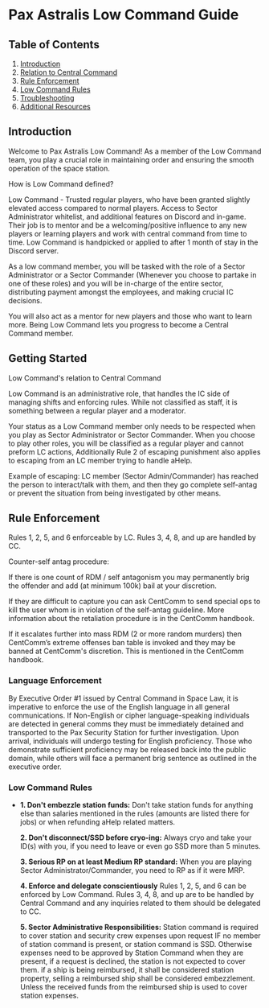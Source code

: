 # Pax Astralis Low Command Guide

## Table of Contents
1. [Introduction](#introduction)
2. [Relation to Central Command](#relation-cc)
3. [Rule Enforcement](#rule-enforcement)
4. [Low Command Rules](#lc-rules)
5. [Troubleshooting](#troubleshooting)
6. [Additional Resources](#additional-resources)

## Introduction <a name="introduction"></a>

Welcome to Pax Astralis Low Command! As a member of the Low Command team, you play a crucial role in maintaining order and ensuring the smooth operation of the space station.

 How is Low Command defined?

Low Command - Trusted regular players, who have been granted slightly elevated access compared to normal players. Access to Sector Administrator whitelist, and additional features on Discord and in-game. Their job is to mentor and be a welcoming/positive influence to any new players or learning players and work with central command from time to time. Low Command is handpicked or applied to after 1 month of stay in the Discord server.

As a low command member, you will be tasked with the role of a Sector Administrator or a Sector Commander (Whenever you choose to partake in one of these roles) and you will be in-charge of the entire sector, distributing payment amongst the employees, and making crucial IC decisions.

You will also act as a mentor for new players and those who want to learn more. Being Low Command lets you progress to become a Central Command member.

## Getting Started <a name="relation-cc"></a>

Low Command's relation to Central Command

Low Command is an administrative role, that handles the IC side of managing shifts and enforcing rules. While not classified as staff, it is something between a regular player and a moderator. 

Your status as a Low Command member only needs to be respected when you play as Sector Administrator or Sector Commander. When you choose to play other roles, you will be classified as a regular player and cannot preform LC actions, Additionally Rule 2 of escaping punishment also applies to escaping from an LC member trying to handle aHelp.

Example of escaping: LC member (Sector Admin/Commander) has reached the person to interact/talk with them, and then they go complete self-antag or prevent the situation from being investigated by other means.

## Rule Enforcement <a name="rule-enforcement"></a>

Rules 1, 2, 5, and 6 enforceable by LC. Rules 3, 4, 8, and up are handled by CC.

Counter-self antag procedure:

If there is one count of RDM / self antagonism you may permanently brig the offender and add (at minimum 100k) bail at your discretion.

If they are difficult to capture you can ask CentComm to send special ops to kill the user whom is in violation of the self-antag guideline. More information about the retaliation procedure is in the CentComm handbook.

If it escalates further into mass RDM (2 or more random murders) then CentComm’s extreme offenses ban table is invoked and they may be banned at CentComm's discretion. This is mentioned in the CentComm handbook. 

### Language Enforcement

By Executive Order #1 issued by Central Command in Space Law, it is imperative to enforce the use of the English language in all general communications. If Non-English or cipher language-speaking individuals are detected in general comms they must be immediately detained and transported to the Pax Security Station for further investigation. Upon arrival, individuals will undergo testing for English proficiency. Those who demonstrate sufficient proficiency may be released back into the public domain, while others will face a permanent brig sentence as outlined in the executive order.


### Low Command Rules <a name="lc-rules"></a>

- **1. Don't embezzle station funds:** Don't take station funds for anything else than salaries mentioned in the rules (amounts are listed there for jobs) or when refunding aHelp related matters.

  **2. Don't disconnect/SSD before cryo-ing:** Always cryo and take your ID(s) with you, if you need to leave or even go SSD more than 5 minutes.

  **3. Serious RP on at least Medium RP standard:** When you are playing Sector Administrator/Commander, you need to RP as if it were MRP. 

  **4. Enforce and delegate conscientiously** Rules 1, 2, 5, and 6 can be enforced by Low Command. Rules 3, 4, 8, and up are to be handled by Central Command and any inquiries related to them should be delegated to CC. 

  **5. Sector Administrative Responsibilities:** Station command is required to cover station and security crew expenses upon request IF no member of station command is present, or station command is SSD. Otherwise expenses need to be approved by Station Command when they are present, if a request is declined, the station is not expected to cover them. if a ship is being reimbursed, it shall be considered station property, selling a reimbursed ship shall be considered embezzlement. Unless the received funds from the reimbursed ship is used to cover station expenses.
